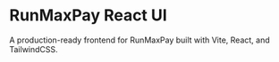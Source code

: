 # RunMaxPay React UI
A production-ready frontend for RunMaxPay built with Vite, React, and TailwindCSS.